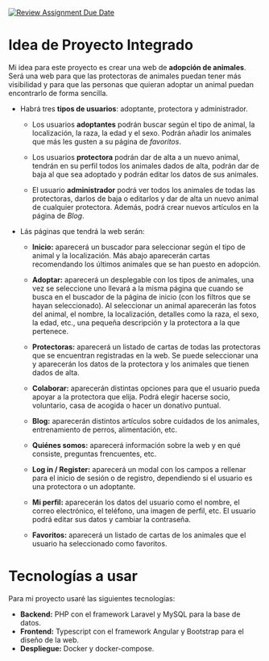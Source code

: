 [![Review Assignment Due Date](https://classroom.github.com/assets/deadline-readme-button-24ddc0f5d75046c5622901739e7c5dd533143b0c8e959d652212380cedb1ea36.svg)](https://classroom.github.com/a/45dFqHPw)

# Idea de Proyecto Integrado

Mi idea para este proyecto es crear una web de **adopción de animales**.
Será una web para que las protectoras de animales puedan tener más visibilidad y para que las personas que quieran adoptar un animal puedan encontrarlo de forma sencilla.

- Habrá tres **tipos de usuarios**: adoptante, protectora y administrador.

    - Los usuarios **adoptantes** podrán buscar según el tipo de animal, la localización, la raza, la edad y el sexo. Podrán añadir los animales que más les gusten a su página de *favoritos*.

    - Los usuarios **protectora** podrán dar de alta a un nuevo animal, tendrán en su perfil todos los animales dados de alta, podrán dar de baja al que sea adoptado y podrán editar los datos de sus animales.

    - El usuario **administrador** podrá ver todos los animales de todas las protectoras, darlos de baja o editarlos y dar de alta un nuevo animal de cualquier protectora. Además, podrá crear nuevos artículos en la página de *Blog*.

- Lás páginas que tendrá la web serán:

    - **Inicio:** aparecerá un buscador para seleccionar según el tipo de animal y la localización. Más abajo aparecerán cartas recomendando los últimos animales que se han puesto en adopción.

    - **Adoptar:** aparecerá un desplegable con los tipos de animales, una vez se seleccione uno llevará a la misma página que cuando se busca en el buscador de la página de inicio (con los filtros que se hayan seleccionado). Al seleccionar un animal aparecerán las fotos del animal, el nombre, la localización, detalles como la raza, el sexo, la edad, etc., una pequeña descripción y la protectora a la que pertenece.

    - **Protectoras:** aparecerá un listado de cartas de todas las protectoras que se encuentran registradas en la web. Se puede seleccionar una y aparecerán los datos de la protectora y los animales que tienen dados de alta.

    - **Colaborar:** aparecerán distintas opciones para que el usuario pueda apoyar a la protectora que elija. Podrá elegir hacerse socio, voluntario, casa de acogida o hacer un donativo puntual.

    - **Blog:** aparecerán distintos artículos sobre cuidados de los animales, entrenamiento de perros, alimentación, etc.

    - **Quiénes somos:** aparecerá información sobre la web y en qué consiste, preguntas frencuentes, etc.

    - **Log in / Register:** aparecerá un modal con los campos a rellenar para el inicio de sesión o de registro, dependiendo si el usuario es una protectora o un adoptante.

    - **Mi perfil:** aparecerán los datos del usuario como el nombre, el correo electrónico, el teléfono, una imagen de perfil, etc. El usuario podrá editar sus datos y cambiar la contraseña.

    - **Favoritos:** aparecerá un listado de cartas de los animales que el usuario ha seleccionado como favoritos. 

# Tecnologías a usar

Para mi proyecto usaré las siguientes tecnologías:

- **Backend:** PHP con el framework Laravel y MySQL para la base de datos.
- **Frontend:** Typescript con el framework Angular y Bootstrap para el diseño de la web.
- **Despliegue:** Docker y docker-compose.
